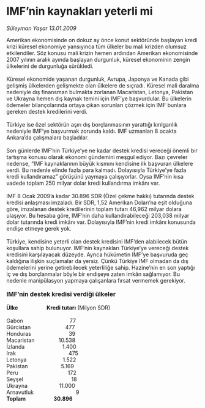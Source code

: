 # IMF’nin kaynakları yeterli mi

*Süleyman Yaşar 13.01.2009*

<div class="taraf_structure_2col_1zq">
<div class="margen_n">



 <p>Amerikan ekonomisinde on dokuz ay önce konut sektöründe başlayan kredi krizi küresel ekonomiye yansıyınca tüm ülkeler bu mali krizden olumsuz etkilendiler. Söz konusu mali krizin hemen ardından Amerikan ekonomisinde 2007 yılının aralık ayında başlayan durgunluk, küresel ekonominin zengin ülkelerini de durgunluğa sürükledi. <br/><br/>Küresel ekonomide yaşanan durgunluk, Avrupa, Japonya ve Kanada gibi gelişmiş ülkelerden gelişmekte olan ülkelere de sıçradı. Küresel mali daralma nedeniyle dış finansman bulmakta zorlanan Macaristan, Letonya, Pakistan ve Ukrayna hemen dış kaynak temini için IMF’ye başvurdular. Bu ülkelerin ödemeler bilançolarında ortaya çıkan sorunları çözmek için IMF bunlara gereken destek kredilerini verdi. <br/><br/>Türkiye ise özel sektörün aşırı dış borçlanmasının yarattığı kırılganlık nedeniyle IMF’ye başvurmak zorunda kaldı. IMF uzmanları 8 ocakta Ankara’da çalışmalara başladılar. <br/><br/>Son günlerde IMF’nin Türkiye’ye ne kadar destek kredisi vereceği önemli bir tartışma konusu olarak ekonomi gündemini meşgul ediyor. Bazı çevreler nedense, “IMF kaynaklarının büyük kısmını kendisine ilk başvuran ülkelere verdi. Bu nedenle elinde fazla para kalmadı. Dolayısıyla Türkiye’ye fazla kredi kullandıramaz” görüşünü yaymaya çalışıyorlar. Oysa IMF’nin kısa vadede toplam 250 milyar dolar kredi kullandırma imkânı var. <br/><br/>IMF 8 Ocak 2009’a kadar 30.896 SDR (Özel çekme hakkı) tutarında destek kredisi anlaşması imzaladı. Bir SDR, 1,52 Amerikan Doları’na eşit olduğuna göre, imzalanan destek kredilerinin toplam tutarı 46,962 milyar dolara ulaşıyor. Bu hesaba göre, IMF’nin daha kullandırabileceği 203,038 milyar dolar tutarında kredi imkânı var. Dolayısıyla IMF’nin kredi imkânı konusunda endişe etmeye gerek yok. <br/><br/>Türkiye, kendisine yeterli olan destek kredisini IMF’den alabilecek bütün koşullara sahip bulunuyor. IMF’nin kaynakları Türkiye’ye vereceği destek kredisini karşılayacak düzeyde. Ayrıca hükümetin IMF’ye başvuruda geç kaldığına ilişkin suçlamalar da yersiz. Çünkü Türkiye IMF olmadan da dış ödemelerini yerine getirebilecek yeterliliğe sahip. Hazine’nin en son yaptığı iç ve dış borçlanmalar böyle bir endişeye zaten imkân sağlamıyor. Bu nedenle manipülasyon yapmaya çalışanlara fırsat vermemek gerekiyor.<u></u><b> <br/><br/><font size="3">IMF’nin destek kredisi verdiği ülkeler</font> </b><b><br/><br/>Ülke</b>                   <b>Kredi tutarı</b> (Milyon SDR) <br/> <br/>Gabon                               77 <br/>Gürcistan                       477 <br/>Honduras                         39 <br/>Macaristan                10.538 <br/>İzlanda                         1.400 <br/>Irak                                   475 <br/>Letonya                        1.522 <br/>Pakistan                      5.169 <br/>Peru                                 172 <br/>Seyşel                                18 <br/>Ukrayna                     11.000 <br/>Arnavutluk                            9<b> <br/>Toplam                      30.896</b></p>

<br/>


<div id="taraf_not">
</div>

</div>


</div>
